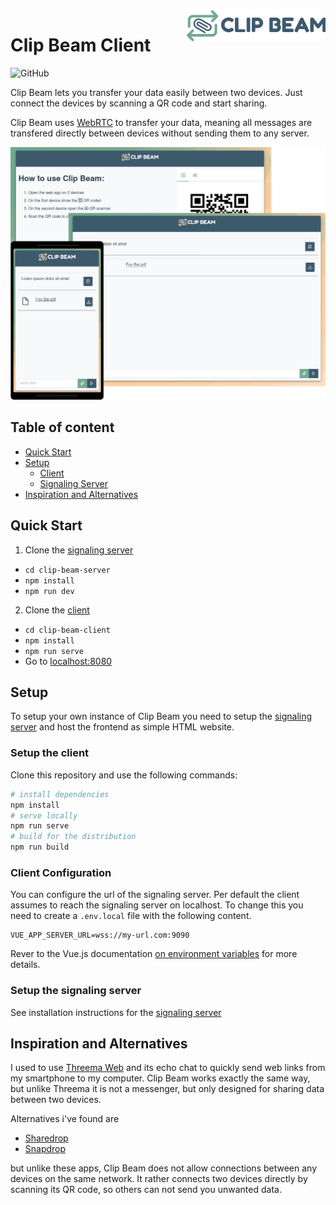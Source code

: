 <img src="https://raw.githubusercontent.com/schlangguru/clip-beam-client/master/public/img/logo.svg" alt="clip-beam logo" title="Clip Beam" align="right" height="50" />

# Clip Beam Client

![GitHub](https://img.shields.io/github/license/schlangguru/clip-beam-client)

Clip Beam lets you transfer your data easily between two devices. Just connect the devices by scanning a QR code and start sharing.

Clip Beam uses [WebRTC](https://webrtc.org/) to transfer your data, meaning all messages are transfered directly between devices without sending them to any server.

![Clip Beam](https://raw.githubusercontent.com/schlangguru/clip-beam-client/master/assets/demo.png)

## Table of content

- [Quick Start](#quick-setup)
- [Setup](#setup)
  - [Client](#setup-the-client)
  - [Signaling Server](#setup-the-signaling-server)
- [Inspiration and Alternatives](#inspiration-and-alternatives)

## Quick Start

1. Clone the [signaling server](https://github.com/schlangguru/clip-beam-server)

- `cd clip-beam-server`
- `npm install`
- `npm run dev`

2. Clone the [client](https://github.com/schlangguru/clip-beam-client)

- `cd clip-beam-client`
- `npm install`
- `npm run serve`
- Go to [localhost:8080](localhost:8080)

## Setup

To setup your own instance of Clip Beam you need to setup the [signaling server](https://github.com/schlangguru/clip-beam-server) and host the frontend as simple HTML website.

### Setup the client

Clone this repository and use the following commands:

```bash
# install dependencies
npm install
# serve locally
npm run serve
# build for the distribution
npm run build
```

### Client Configuration

You can configure the url of the signaling server. Per default the client assumes to reach the signaling server on localhost. To change this you need to create a `.env.local` file with the following content.

```
VUE_APP_SERVER_URL=wss://my-url.com:9090
```

Rever to the Vue.js documentation [on environment variables](https://cli.vuejs.org/guide/mode-and-env.html#environment-variables) for more details.

### Setup the signaling server

See installation instructions for the [signaling server](https://github.com/schlangguru/clip-beam-server)

## Inspiration and Alternatives

I used to use [Threema Web](https://github.com/threema-ch/threema-web) and its echo chat to quickly send web links from my smartphone to my computer. Clip Beam works exactly the same way, but unlike Threema it is not a messenger, but only designed for sharing data between two devices.

Alternatives i've found are

- [Sharedrop](https://github.com/RobinLinus/snapdrop)
- [Snapdrop](https://github.com/RobinLinus/snapdrop)

but unlike these apps, Clip Beam does not allow connections between any devices on the same network. It rather connects two devices directly by scanning its QR code, so others can not send you unwanted data.
